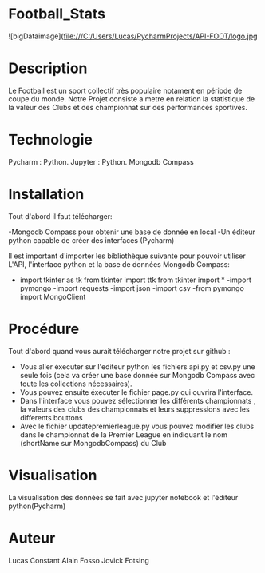 # Football_Stats

![bigDataimage]([file:///C:/Users/Lucas/PycharmProjects/API-FOOT/logo.jpg](https://www.google.com/search?q=image+foot&&tbm=isch&ved=2ahUKEwiWn_TYkeb8AhVoTaQEHUsbD_gQ2-cCegQIABAA&oq=image+foot&gs_lcp=CgNpbWcQAzIFCAAQgAQyBQgAEIAEMgUIABCABDIFCAAQgAQyBQgAEIAEMgUIABCABDIFCAAQgAQyBQgAEIAEMgUIABCABDIFCAAQgAQ6BwgjEOoCECc6BAgjECc6CAgAEIAEELEDOgQIABBDOgcIABCxAxBDUN4LWMc8YPpCaAFwAHgAgAFgiAGbB5IBAjExmAEAoAEBqgELZ3dzLXdpei1pbWewAQrAAQE&sclient=img&ei=DevSY9bkF-iakdUPy7a8wA8&bih=722&biw=1536#imgrc=B0TaIWXbts0PcM)


# Description 

Le Football est un sport collectif très populaire notament en période de coupe du monde.
Notre Projet consiste a metre en relation la statistique de la valeur des Clubs et des championnat sur des performances sportives.


# Technologie

Pycharm : Python.
Jupyter : Python.
Mongodb Compass

# Installation
Tout d'abord il faut télécharger:

-Mongodb Compass pour obtenir une base de donnée en local
-Un éditeur python capable de créer des interfaces (Pycharm)

Il est important d'importer les bibliothèque suivante pour pouvoir utiliser L'API, l'interface python et la base de données Mongodb Compass:

- import tkinter as tk
  from tkinter import ttk
  from tkinter import *
-import pymongo
-import requests
-import json
-import csv
-from pymongo import MongoClient

# Procédure

Tout d'abord quand vous aurait télécharger notre projet sur github :
- Vous aller éxecuter sur l'editeur python les fichiers api.py et csv.py une seule fois (cela va créer une base donnée sur Mongodb Compass avec toute les collections nécessaires).   
- Vous pouvez ensuite éxecuter le fichier page.py qui ouvrira l'interface.
- Dans l'interface vous pouvez sélectionner les différents championnats , la valeurs des clubs des championnats et leurs suppressions avec les differents bouttons
- Avec le fichier updatepremierleague.py vous pouvez modifier les clubs dans le championnat de la Premier League en indiquant le nom (shortName sur MongodbCompass) du Club

# Visualisation

La visualisation des données se fait avec jupyter notebook et l'éditeur python(Pycharm)

# Auteur

Lucas Constant
Alain Fosso
Jovick Fotsing




